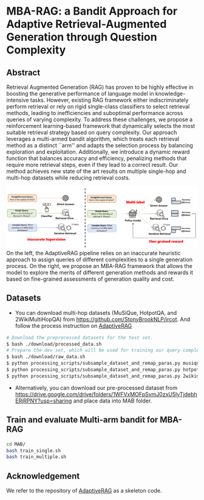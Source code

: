 # MBA-RAG: a Bandit Approach for Adaptive Retrieval-Augmented Generation through Question Complexity

## Abstract

Retrieval Augmented Generation (RAG)  has proven to be highly effective in boosting the generative performance of language model in knowledge-intensive tasks. However, existing RAG framework either indiscriminately perform retrieval or rely on rigid single-class classifiers to select retrieval methods, leading to inefficiencies and suboptimal performance across  queries of varying complexity.
To address these challenges, we propose a reinforcement learning-based framework that dynamically selects the most suitable retrieval strategy based on query complexity.
Our approach leverages a multi-armed bandit algorithm, which treats each retrieval method as a distinct ``arm'' and adapts the selection process by balancing exploration and exploitation. Additionally, we introduce a dynamic reward function that balances accuracy and efficiency, penalizing methods that require more retrieval steps, even if they lead to a correct result. 
Our method achieves new state of the art results on multiple single-hop and multi-hop datasets while reducing retrieval costs. 


![](method.png)
On the left, the AdaptiveRAG pipeline relies on an inaccurate heuristic approach to assign queries of different complexities to a single generation process. On the right, we propose an MBA-RAG framework that allows the model to explore the merits of different generation methods and rewards it based on fine-grained assessments of generation quality and cost.

## Datasets
* You can download multi-hop datasets (MuSiQue, HotpotQA, and 2WikiMultiHopQA) from https://github.com/StonyBrookNLP/ircot. And follow the process instruction on [AdaptiveRAG](https://github.com/starsuzi/Adaptive-RAG)
```bash
# Download the preprocessed datasets for the test set.
$ bash ./download/processed_data.sh
# Prepare the dev set, which will be used for training our query complexity classfier.
$ bash ./download/raw_data.sh
$ python processing_scripts/subsample_dataset_and_remap_paras.py musique dev_diff_size 500
$ python processing_scripts/subsample_dataset_and_remap_paras.py hotpotqa dev_diff_size 500
$ python processing_scripts/subsample_dataset_and_remap_paras.py 2wikimultihopqa dev_diff_size 500
```

* Alternatively, you can download our pre-processed dataset from https://drive.google.com/drive/folders/1WFVxMOFpSvmJ0zxU5lyTjdebhERjRPNY?usp=sharing and place data into MAB folder.


## Train and evaluate Multi-arm bandit for MBA-RAG

```bash
cd MAB/
bash train_single.sh
bash train_multiple.sh

```

## Acknowledgement
We refer to the repository of [AdaptiveRAG](https://github.com/starsuzi/Adaptive-RAG) as a skeleton code.

